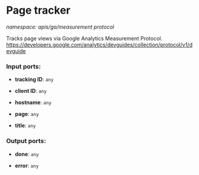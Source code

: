 # Page tracker

_namespace: apis/ga/measurement protocol_

Tracks page views via Google Analytics Measurement Protocol.
https://developers.google.com/analytics/devguides/collection/protocol/v1/devguide

### Input ports:

* __tracking ID__: ` any `


* __client ID__: ` any `


* __hostname__: ` any `


* __page__: ` any `


* __title__: ` any `

### Output ports:

* __done__: ` any `


* __error__: ` any `

